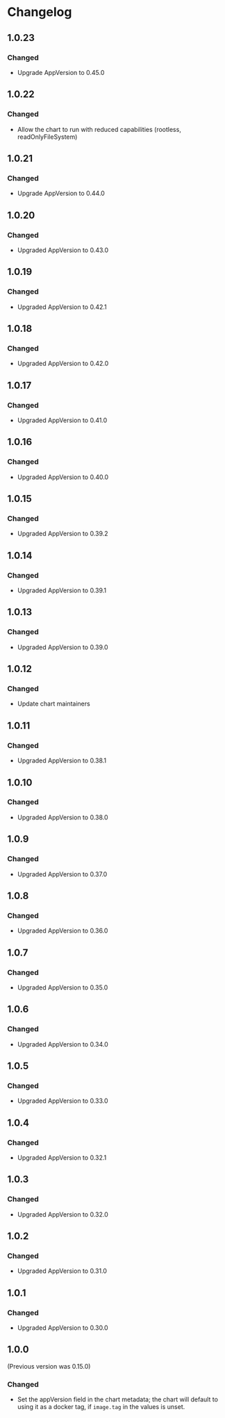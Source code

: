 # Changelog

## 1.0.23

### Changed

-   Upgrade AppVersion to 0.45.0

## 1.0.22

### Changed

-   Allow the chart to run with reduced capabilities (rootless, readOnlyFileSystem)

## 1.0.21

### Changed

-   Upgrade AppVersion to 0.44.0

## 1.0.20

### Changed

-   Upgraded AppVersion to 0.43.0

## 1.0.19

### Changed

-   Upgraded AppVersion to 0.42.1

## 1.0.18

### Changed

-   Upgraded AppVersion to 0.42.0

## 1.0.17

### Changed

-   Upgraded AppVersion to 0.41.0

## 1.0.16

### Changed

-   Upgraded AppVersion to 0.40.0

## 1.0.15

### Changed

-   Upgraded AppVersion to 0.39.2

## 1.0.14

### Changed

-   Upgraded AppVersion to 0.39.1

## 1.0.13

### Changed

-   Upgraded AppVersion to 0.39.0

## 1.0.12

### Changed

-   Update chart maintainers

## 1.0.11

### Changed

-   Upgraded AppVersion to 0.38.1

## 1.0.10

### Changed

-   Upgraded AppVersion to 0.38.0

## 1.0.9

### Changed

-   Upgraded AppVersion to 0.37.0

## 1.0.8

### Changed

-   Upgraded AppVersion to 0.36.0

## 1.0.7

### Changed

-   Upgraded AppVersion to 0.35.0

## 1.0.6

### Changed

-   Upgraded AppVersion to 0.34.0

## 1.0.5

### Changed

-   Upgraded AppVersion to 0.33.0

## 1.0.4

### Changed

-   Upgraded AppVersion to 0.32.1

## 1.0.3

### Changed

-   Upgraded AppVersion to 0.32.0

## 1.0.2

### Changed

-   Upgraded AppVersion to 0.31.0

## 1.0.1

### Changed

-   Upgraded AppVersion to 0.30.0

## 1.0.0

(Previous version was 0.15.0)

### Changed

-   Set the appVersion field in the chart metadata; the chart will default to using it as a docker tag, if `image.tag` in the values is unset.
